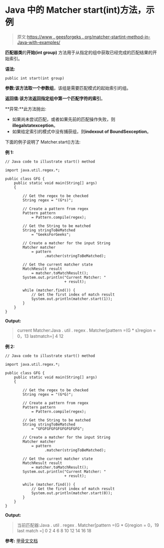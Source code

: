 # Java 中的 Matcher start(int)方法，示例

> 原文:[https://www . geesforgeks . org/matcher-startint-method-in-Java-with-examples/](https://www.geeksforgeeks.org/matcher-startint-method-in-java-with-examples/)

**匹配器类**的**开始(int group)** 方法用于从指定的组中获取已经完成的匹配结果的开始索引。

**语法:**

```
public int start(int group)

```

**参数:**该方法取一个参数**组**，该组是需要匹配模式的起始索引的组。

**返回值:**该方法返回指定组中第一个匹配字符的**索引**。

**异常:**此方法抛出:

*   如果尚未尝试匹配，或者如果先前的匹配操作失败，则**illegalstatexception**。
*   如果给定索引的模式中没有捕获组，则**indexout of BoundSexception**。

下面的例子说明了 Matcher.start()方法:

**例 1:**

```
// Java code to illustrate start() method

import java.util.regex.*;

public class GFG {
    public static void main(String[] args)
    {

        // Get the regex to be checked
        String regex = "(G*s)";

        // Create a pattern from regex
        Pattern pattern
            = Pattern.compile(regex);

        // Get the String to be matched
        String stringToBeMatched
            = "GeeksForGeeks";

        // Create a matcher for the input String
        Matcher matcher
            = pattern
                  .matcher(stringToBeMatched);

        // Get the current matcher state
        MatchResult result
            = matcher.toMatchResult();
        System.out.println("Current Matcher: "
                           + result);

        while (matcher.find()) {
            // Get the first index of match result
            System.out.println(matcher.start(1));
        }
    }
}
```

**Output:**

> current Matcher:Java . util . regex . Matcher[pattern =(G * s)region = 0，13 lastmatch=]
> 4
> 12

**例 2:**

```
// Java code to illustrate start() method

import java.util.regex.*;

public class GFG {
    public static void main(String[] args)
    {

        // Get the regex to be checked
        String regex = "(G*G)";

        // Create a pattern from regex
        Pattern pattern
            = Pattern.compile(regex);

        // Get the String to be matched
        String stringToBeMatched
            = "GFGFGFGFGFGFGFGFGFG";

        // Create a matcher for the input String
        Matcher matcher
            = pattern
                  .matcher(stringToBeMatched);

        // Get the current matcher state
        MatchResult result
            = matcher.toMatchResult();
        System.out.println("Current Matcher: "
                           + result);

        while (matcher.find()) {
            // Get the first index of match result
            System.out.println(matcher.start(0));
        }
    }
}
```

**Output:**

> 当前匹配器:Java . util . regex . Matcher[pattern =(G * G)region = 0，19 last match =]
> 0
> 2
> 4
> 6
> 8
> 10
> 12
> 14
> 16
> 18

**参考:** [甲骨文文档](https://docs.oracle.com/javase/9/docs/api/java/util/regex/Matcher.html#start-int-)